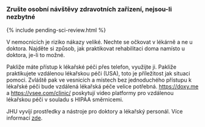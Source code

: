 ### Zrušte osobní návštěvy zdravotních zařízení, nejsou-li nezbytné

{% include pending-sci-review.html %}

V nemocnicích je riziko nákazy veliké. Nechte se očkovat v lékárně a ne u doktora. Najděte si způsob, jak praktikovat rehabilitaci doma namísto u doktora, je-li to možné.

Pakliže máte přístup k lékařské péči přes telefon, využijte ji. Pakliže praktikujete vzdálenou lékařskou péči (USA), toto je příležitost jak situaci pomoci. Zvláště pak ve vesnicích a místech bez jednoduchého přístupu k lékařské péči bude vzdálená lékařská péče velice potřebná. https://doxy.me a https://vsee.com/clinic/ poskytují video platformy pro vzdálenou lékařskou péči v souladu s HIPAA směrnicemi.

JHU vyvíjí prostředky a nástroje pro doktory a lékařský personál. Více informací  [zde](https://www.cbsnews.com/news/coronavirus-containment-dr-jon-lapook-60-minutes-2020-03-08/).
